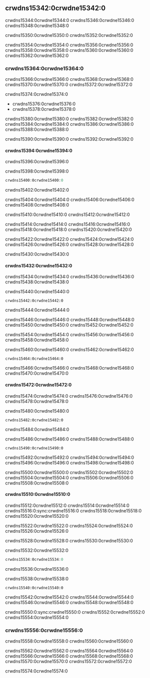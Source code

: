 ## crwdns15342:0crwdne15342:0

crwdns15344:0crwdne15344:0 crwdns15346:0crwdne15346:0 crwdns15348:0crwdne15348:0

crwdns15350:0crwdne15350:0 crwdns15352:0crwdne15352:0

crwdns15354:0crwdne15354:0 crwdns15356:0crwdne15356:0 crwdns15358:0crwdne15358:0 crwdns15360:0crwdne15360:0 crwdns15362:0crwdne15362:0

### crwdns15364:0crwdne15364:0

crwdns15366:0crwdne15366:0 crwdns15368:0crwdne15368:0 crwdns15370:0crwdne15370:0 crwdns15372:0crwdne15372:0

crwdns15374:0crwdne15374:0

* crwdns15376:0crwdne15376:0
* crwdns15378:0crwdne15378:0

crwdns15380:0crwdne15380:0 crwdns15382:0crwdne15382:0 crwdns15384:0crwdne15384:0 crwdns15386:0crwdne15386:0 crwdns15388:0crwdne15388:0

crwdns15390:0crwdne15390:0 crwdns15392:0crwdne15392:0

#### crwdns15394:0crwdne15394:0

crwdns15396:0crwdne15396:0

<span class="filename">crwdns15398:0crwdne15398:0</span>

```rust
crwdns15400:0crwdne15400:0
```


<span class="caption">crwdns15402:0crwdne15402:0</span>

crwdns15404:0crwdne15404:0 crwdns15406:0crwdne15406:0 crwdns15408:0crwdne15408:0

crwdns15410:0crwdne15410:0 crwdns15412:0crwdne15412:0

crwdns15414:0crwdne15414:0 crwdns15416:0crwdne15416:0 crwdns15418:0crwdne15418:0 crwdns15420:0crwdne15420:0

crwdns15422:0crwdne15422:0 crwdns15424:0crwdne15424:0 crwdns15426:0crwdne15426:0 crwdns15428:0crwdne15428:0

crwdns15430:0crwdne15430:0

#### crwdns15432:0crwdne15432:0

crwdns15434:0crwdne15434:0 crwdns15436:0crwdne15436:0 crwdns15438:0crwdne15438:0

<span class="filename">crwdns15440:0crwdne15440:0</span>

```rust,ignore,does_not_compile
crwdns15442:0crwdne15442:0
```


<span class="caption">crwdns15444:0crwdne15444:0</span>

crwdns15446:0crwdne15446:0 crwdns15448:0crwdne15448:0 crwdns15450:0crwdne15450:0 crwdns15452:0crwdne15452:0

crwdns15454:0crwdne15454:0 crwdns15456:0crwdne15456:0 crwdns15458:0crwdne15458:0

crwdns15460:0crwdne15460:0 crwdns15462:0crwdne15462:0

```console
crwdns15464:0crwdne15464:0
```

crwdns15466:0crwdne15466:0 crwdns15468:0crwdne15468:0 crwdns15470:0crwdne15470:0

#### crwdns15472:0crwdne15472:0

crwdns15474:0crwdne15474:0 crwdns15476:0crwdne15476:0 crwdns15478:0crwdne15478:0

<span class="filename">crwdns15480:0crwdne15480:0</span>

```rust,ignore,does_not_compile
crwdns15482:0crwdne15482:0
```


<span class="caption">crwdns15484:0crwdne15484:0</span>

crwdns15486:0crwdne15486:0 crwdns15488:0crwdne15488:0

```console
crwdns15490:0crwdne15490:0
```

crwdns15492:0crwdne15492:0 crwdns15494:0crwdne15494:0 crwdns15496:0crwdne15496:0 crwdns15498:0crwdne15498:0

crwdns15500:0crwdne15500:0 crwdns15502:0crwdne15502:0 crwdns15504:0crwdne15504:0 crwdns15506:0crwdne15506:0 crwdns15508:0crwdne15508:0

#### crwdns15510:0crwdne15510:0

crwdns15512:0crwdne15512:0 crwdns15514:0crwdne15514:0 crwdns15516:0:sync:crwdne15516:0<!-- ignore --> crwdns15518:0crwdne15518:0 crwdns15520:0crwdne15520:0

crwdns15522:0crwdne15522:0 crwdns15524:0crwdne15524:0 crwdns15526:0crwdne15526:0

crwdns15528:0crwdne15528:0 crwdns15530:0crwdne15530:0

<span class="filename">crwdns15532:0crwdne15532:0</span>

```rust
crwdns15534:0crwdne15534:0
```


<span class="caption">crwdns15536:0crwdne15536:0</span>

crwdns15538:0crwdne15538:0

<!-- Not extracting output because changes to this output aren't significant;
the changes are likely to be due to the threads running differently rather than
changes in the compiler -->

```text
crwdns15540:0crwdne15540:0
```

crwdns15542:0crwdne15542:0 crwdns15544:0crwdne15544:0 crwdns15546:0crwdne15546:0 crwdns15548:0crwdne15548:0

crwdns15550:0:sync:crwdne15550:0 crwdns15552:0crwdne15552:0 crwdns15554:0crwdne15554:0

### crwdns15556:0crwdne15556:0

crwdns15558:0crwdne15558:0 crwdns15560:0crwdne15560:0

crwdns15562:0crwdne15562:0 crwdns15564:0crwdne15564:0 crwdns15566:0crwdne15566:0 crwdns15568:0crwdne15568:0 crwdns15570:0crwdne15570:0 crwdns15572:0crwdne15572:0

crwdns15574:0crwdne15574:0
